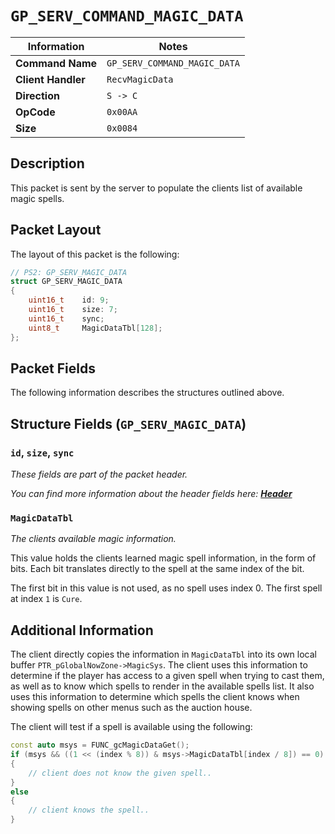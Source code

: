 # `GP_SERV_COMMAND_MAGIC_DATA`

| Information               | Notes |
|---                        |---    |
| **Command Name**          | `GP_SERV_COMMAND_MAGIC_DATA` |
| **Client Handler**        | `RecvMagicData` |
| **Direction**             | `S -> C` |
| **OpCode**                | `0x00AA` |
| **Size**                  | `0x0084` |

## Description

This packet is sent by the server to populate the clients list of available magic spells.

## Packet Layout

The layout of this packet is the following:

```cpp
// PS2: GP_SERV_MAGIC_DATA
struct GP_SERV_MAGIC_DATA
{
    uint16_t    id: 9;
    uint16_t    size: 7;
    uint16_t    sync;
    uint8_t     MagicDataTbl[128];
};
```

## Packet Fields

The following information describes the structures outlined above.

## Structure Fields (`GP_SERV_MAGIC_DATA`)

### `id`, `size`, `sync`

_These fields are part of the packet header._

_You can find more information about the header fields here: [**Header**](/world/server/Header.md)_

### `MagicDataTbl`

_The clients available magic information._

This value holds the clients learned magic spell information, in the form of bits. Each bit translates directly to the spell at the same index of the bit.

The first bit in this value is not used, as no spell uses index 0. The first spell at index `1` is `Cure`.

## Additional Information

The client directly copies the information in `MagicDataTbl` into its own local buffer `PTR_pGlobalNowZone->MagicSys`. The client uses this information to determine if the player has access to a given spell when trying to cast them, as well as to know which spells to render in the available spells list. It also uses this information to determine which spells the client knows when showing spells on other menus such as the auction house.

The client will test if a spell is available using the following:

```cpp
const auto msys = FUNC_gcMagicDataGet();
if (msys && ((1 << (index % 8)) & msys->MagicDataTbl[index / 8]) == 0)
{
    // client does not know the given spell..
}
else
{
    // client knows the spell..
}
```
